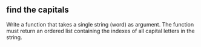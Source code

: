 ## find the capitals 
Write a function that takes a single string (word) as argument. The function must return an ordered list containing the indexes of all capital letters in the string.

